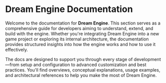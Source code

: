 # Dream Engine Documentation

Welcome to the documentation for **Dream Engine**. This section serves as a comprehensive
guide for developers aiming to understand, extend, and build with the engine. Whether 
you're integrating Dream Engine into a new game project or exploring its internal 
architecture, the documentation provides structured insights into how the engine works 
and how to use it effectively.

The docs are designed to support you through every stage of development—from setup and 
configuration to advanced customization and best practices. You'll find overviews, 
conceptual explanations, usage examples, and architectural references to help you 
make the most of Dream Engine.